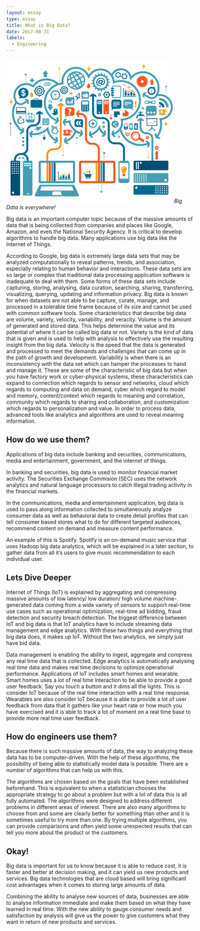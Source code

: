 ```yaml
---
layout: essay
type: essay
title: What is Big Data?
date: 2017-08-31
labels:
  - Engineering
---
```


<img class="ui tiny right spaced image" src="../images/big_data.png">*Big Data is everywhere!*

Big data is an important computer topic because of the massive amounts of data that is being collected from companies and places like Google, Amazon, and even the National Security Agency.  It is critical to develop algorithms to handle big data. Many applications use big data like the Internet of Things.

According to Google, big data is extremely large data sets that may be analyzed computationally to reveal patterns, trends, and association, especially relating to human behavior and interactions. These data sets are so large or complex that traditional data processing application software is inadequate to deal with them. Some forms of these data sets include capturing, storing, analysing, data curation, searching, sharing, transferring, visualizing, querying, updating and information privacy. Big data is known for when datasets are not able to be capture, curate, manage, and processed in a tolerable time frame because of its size and cannot be used with common software tools. Some characteristics that describe big data are volume, variety, velocity, variability, and veracity. Volume is the amount of generated and stored data. This helps determine the value and its potential of where it can be called big data or not. Variety is the kind of data that is given and is used to help with analysis to effectively use the resulting insight from the big data. Velocity is the speed that the data is generated and processed to meet the demands and challenges that can come up in the path of growth and development. Variability is when there is an inconsistency with the data set which can hamper the processes to hand and manage it. These are some of the characteristic of big data but when you have factory work or cyber-physical systems, these characteristics can expand to connection which regards to sensor and networks, cloud which regards to computing and data on demand, cyber which regard to model and memory, content/context which regards to meaning and correlation, community which regards to sharing and collaboration, and customization which regards to personalization and value. In order to process data, advanced tools like analytics and algorithms are used to reveal meaning information.


## How do we use them?

Applications of big data include banking and securities, communications, media and entertainment, government, and the internet of things. 

In banking and securities, big data is used to monitor financial market activity. The Securities Exchange Commision (SEC) uses the network analytics and natural language processors to catch illegal trading activity in the financial markets.

In the communications, media and entertainment application, big data is used to pass along information collected to simultaneously analyze consumer data as well as behavioral data to create detail profiles that can tell consumer based stores what to do for different targeted audiences, recommend content on demand and measure content performance.

An example of this is Spotify. Spotify is an on-demand music service that uses Hadoop big data analytics, which will be explained in a later section, to gather data from all it’s users to give music recommendation to each individual user.

## Lets Dive Deeper

Internet of Things (IoT) is explained by aggregating and compressing massive amounts of low latency/ low duration/ high volume machine-generated data coming from a wide variety of sensors to support real-time use cases such as operational optimization, real-time ad bidding, fraud detection and security breach detection. The biggest difference between IoT and big data is that IoT analytics have to include streaming data management and edge analytics. WIth these two things and everything that big data does, it makes up IoT. Without the two analytics, we simply just have bid data. 

Data management is enabling  the ability to ingest, aggregate and compress any real time data that is collected. Edge analytics is automatically analysing real time data and makes real time decisions to optimize operational performance. Applications of IoT includes smart homes and wearable. Smart homes uses a lot of real time interaction to be able to provide a good user feedback. Say you touch a button and it dims all the lights. This is consider IoT because of the real time interaction with a real time response. Wearables are also consider IoT because it is able to provide a lot of user feedback from data that it gathers like your heart rate or how much you have exercised and it is able to track a lot of moment on a real time base to provide more real time user feedback. 

## How do engineers use them?

Because there is such massive amounts of data, the way to analyzing these data has to be computer-driven. With the help of these algorithms, the possibility of being able to statistically model data is possible. There are a number of algorithms that can help us with this. 

The algorithms are chosen based on the goals that have been established beforehand. This is equivalent to when a statistician chooses the appropriate strategy to go about a problem but with a lot of data this is all fully automated. The algorithms were designed to address different problems in different areas of interest. There are also many algorithms to choose from and some are clearly better for something than other and it is sometimes useful to try more than one. By trying multiple algorithms, you can provide comparisons and often yield some unexpected results that can tell you more about the product or the customers. 


## Okay!

Big data is important for us to know because it is able to reduce cost, it is faster and better at decision making, and it can yield us new products and services. Big data technologies that are cloud based will bring significant cost advantages when it comes to storing large amounts of data. 

Combining the ability to analyse new sources of data, businesses are able to analyse information immediate and make them based on what they have learned in real time. With the new ability to gauge consumer needs and satisfaction by analysis will give us the power to give customers what they want in return of new products and services.
